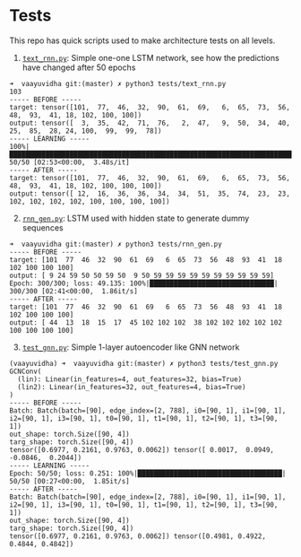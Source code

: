 # Tests

This repo has quick scripts used to make architecture tests on all levels.

1. [`text_rnn.py`](text_rnn.py): Simple one-one LSTM network, see how the predictions have changed after 50 epochs
```
➜  vaayuvidha git:(master) ✗ python3 tests/text_rnn.py
103
----- BEFORE -----
target: tensor([101,  77,  46,  32,  90,  61,  69,   6,  65,  73,  56,  48,  93,  41, 18, 102, 100, 100])
output: tensor([  3,  35,  42,  71,  76,   2,  47,   9,  50,  34,  40,  25,  85,  28, 24, 100,  99,  99,  78])
----- LEARNING -----
100%|█████████████████████████████████████████████████████████████████████████████████████████████████████████████████████████| 50/50 [02:53<00:00,  3.48s/it]
----- AFTER -----
target: tensor([101,  77,  46,  32,  90,  61,  69,   6,  65,  73,  56,  48,  93,  41, 18, 102, 100, 100, 100])
output: tensor([ 12,  16,  36,  36,  34,  34,  51,  35,  74,  23,  23, 102, 102, 102, 102, 100, 100, 100, 100])
```

2. [`rnn_gen.py`](rnn_gen.py): LSTM used with hidden state to generate dummy sequences
```
➜  vaayuvidha git:(master) ✗ python3 tests/rnn_gen.py
----- BEFORE -----
target: [101  77  46  32  90  61  69   6  65  73  56  48  93  41  18 102 100 100 100]
output: [ 9 24 59 50 50 59 50  9 50 59 59 59 59 59 59 59 59 59 59]
Epoch: 300/300; loss: 49.135: 100%|███████████████████████████████| 300/300 [02:41<00:00,  1.86it/s]
----- AFTER -----
target: [101  77  46  32  90  61  69   6  65  73  56  48  93  41  18 102 100 100 100]
output: [ 44  13  18  15  17  45 102 102 102  38 102 102 102 102 102 100 100 100 100]
```

3. [`test_gnn.py`](test_gnn.py): Simple 1-layer autoencoder like GNN network
```
(vaayuvidha) ➜  vaayuvidha git:(master) ✗ python3 tests/test_gnn.py
GCNConv(
  (lin): Linear(in_features=4, out_features=32, bias=True)
  (lin2): Linear(in_features=32, out_features=4, bias=True)
)
----- BEFORE -----
Batch: Batch(batch=[90], edge_index=[2, 788], i0=[90, 1], i1=[90, 1], i2=[90, 1], i3=[90, 1], t0=[90, 1], t1=[90, 1], t2=[90, 1], t3=[90, 1])
out_shape: torch.Size([90, 4])
targ_shape: torch.Size([90, 4])
tensor([0.6977, 0.2161, 0.9763, 0.0062]) tensor([ 0.0017,  0.0949, -0.0846,  0.2044])
----- LEARNING -----
Epoch: 50/50; loss: 0.251: 100%|████████████████████████████████████| 50/50 [00:27<00:00,  1.85it/s]
----- AFTER -----
Batch: Batch(batch=[90], edge_index=[2, 788], i0=[90, 1], i1=[90, 1], i2=[90, 1], i3=[90, 1], t0=[90, 1], t1=[90, 1], t2=[90, 1], t3=[90, 1])
out_shape: torch.Size([90, 4])
targ_shape: torch.Size([90, 4])
tensor([0.6977, 0.2161, 0.9763, 0.0062]) tensor([0.4981, 0.4922, 0.4844, 0.4842])
```